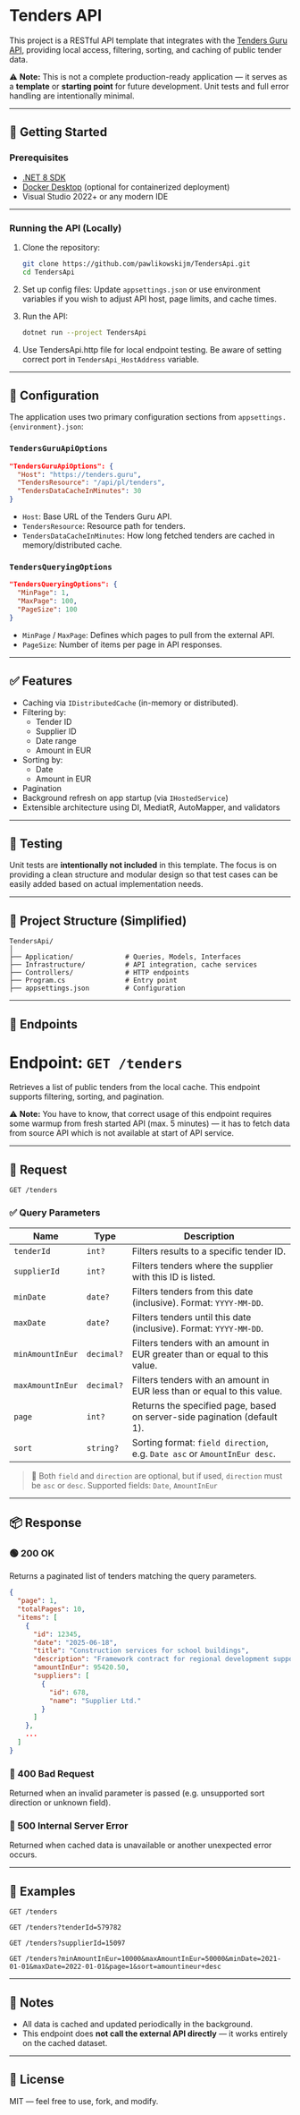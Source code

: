 # Tenders API

This project is a RESTful API template that integrates with the [Tenders Guru API](https://tenders.guru/pl/api), providing local access, filtering, sorting, and caching of public tender data.

⚠️ **Note:** This is not a complete production-ready application — it serves as a **template** or **starting point** for future development. Unit tests and full error handling are intentionally minimal.

---

## 🚀 Getting Started

### Prerequisites

- [.NET 8 SDK](https://dotnet.microsoft.com/en-us/download/dotnet/8.0)
- [Docker Desktop](https://www.docker.com/products/docker-desktop) (optional for containerized deployment)
- Visual Studio 2022+ or any modern IDE

---

### Running the API (Locally)

1. Clone the repository:
   ```bash
   git clone https://github.com/pawlikowskijm/TendersApi.git
   cd TendersApi
   ```

2. Set up config files:
   Update `appsettings.json` or use environment variables if you wish to adjust API host, page limits, and cache times.

3. Run the API:
   ```bash
   dotnet run --project TendersApi
   ```

4. Use TendersApi.http file for local endpoint testing. Be aware of setting correct port in `TendersApi_HostAddress` variable.

---

## 🔧 Configuration

The application uses two primary configuration sections from `appsettings.{environment}.json`:

### `TendersGuruApiOptions`

```json
"TendersGuruApiOptions": {
  "Host": "https://tenders.guru",
  "TendersResource": "/api/pl/tenders",
  "TendersDataCacheInMinutes": 30
}
```

- `Host`: Base URL of the Tenders Guru API.
- `TendersResource`: Resource path for tenders.
- `TendersDataCacheInMinutes`: How long fetched tenders are cached in memory/distributed cache.

### `TendersQueryingOptions`

```json
"TendersQueryingOptions": {
  "MinPage": 1,
  "MaxPage": 100,
  "PageSize": 100
}
```

- `MinPage` / `MaxPage`: Defines which pages to pull from the external API.
- `PageSize`: Number of items per page in API responses.

---

## ✅ Features

- Caching via `IDistributedCache` (in-memory or distributed).
- Filtering by:
  - Tender ID
  - Supplier ID
  - Date range
  - Amount in EUR
- Sorting by:
  - Date
  - Amount in EUR
- Pagination
- Background refresh on app startup (via `IHostedService`)
- Extensible architecture using DI, MediatR, AutoMapper, and validators

---

## 🧪 Testing

Unit tests are **intentionally not included** in this template. The focus is on providing a clean structure and modular design so that test cases can be easily added based on actual implementation needs.

---

## 📁 Project Structure (Simplified)

```
TendersApi/
│
├── Application/             # Queries, Models, Interfaces
├── Infrastructure/          # API integration, cache services
├── Controllers/             # HTTP endpoints
├── Program.cs               # Entry point
├── appsettings.json         # Configuration
```

---

## 📌 Endpoints

# Endpoint: `GET /tenders`

Retrieves a list of public tenders from the local cache. This endpoint supports filtering, sorting, and pagination.

⚠️ **Note:** You have to know, that correct usage of this endpoint requires some warmup from fresh started API (max. 5 minutes) — it has to fetch data from source API which is not available at start of API service.

---

## 🔄 Request

```http
GET /tenders
```

### ✅ Query Parameters

| Name            | Type       | Description                                                                 |
|-----------------|------------|-----------------------------------------------------------------------------|
| `tenderId`      | `int?`     | Filters results to a specific tender ID.                                    |
| `supplierId`    | `int?`     | Filters tenders where the supplier with this ID is listed.                  |
| `minDate`       | `date?`    | Filters tenders from this date (inclusive). Format: `YYYY-MM-DD`.           |
| `maxDate`       | `date?`    | Filters tenders until this date (inclusive). Format: `YYYY-MM-DD`.          |
| `minAmountInEur`| `decimal?` | Filters tenders with an amount in EUR greater than or equal to this value.  |
| `maxAmountInEur`| `decimal?` | Filters tenders with an amount in EUR less than or equal to this value.     |
| `page`          | `int?`     | Returns the specified page, based on server-side pagination (default 1).    |
| `sort`          | `string?`  | Sorting format: `field direction`, e.g. `Date asc` or `AmountInEur desc`.   |

> 🧠 Both `field` and `direction` are optional, but if used, `direction` must be `asc` or `desc`.
> Supported fields: `Date`, `AmountInEur`

---

## 📦 Response

### 🟢 200 OK

Returns a paginated list of tenders matching the query parameters.

```json
{
  "page": 1,
  "totalPages": 10,
  "items": [
    {
      "id": 12345,
      "date": "2025-06-18",
      "title": "Construction services for school buildings",
      "description": "Framework contract for regional development support",
      "amountInEur": 95420.50,
      "suppliers": [
        {
          "id": 678,
          "name": "Supplier Ltd."
        }
      ]
    },
    ...
  ]
}
```

### 🔴 400 Bad Request

Returned when an invalid parameter is passed (e.g. unsupported sort direction or unknown field).

### 🔴 500 Internal Server Error

Returned when cached data is unavailable or another unexpected error occurs.

---

## 🧪 Examples

```http
GET /tenders

GET /tenders?tenderId=579782

GET /tenders?supplierId=15097

GET /tenders?minAmountInEur=10000&maxAmountInEur=50000&minDate=2021-01-01&maxDate=2022-01-01&page=1&sort=amountineur+desc
```

---

## 📌 Notes

- All data is cached and updated periodically in the background.
- This endpoint does **not call the external API directly** — it works entirely on the cached dataset.



---

## 📝 License

MIT — feel free to use, fork, and modify.